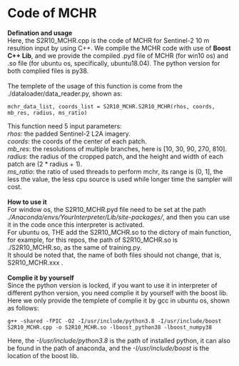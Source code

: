 # Code of MCHR<br>
**Defination and usage** <br>
Here, the S2R10_MCHR.cpp is the code of MCHR for Sentinel-2 10 m resultion input by using C++. We complie the MCHR code with use of **Boost C++ Lib**, and we provide the compiled .pyd file of MCHR (for win10 os) and .so file (for ubuntu os, specifically, ubuntu18.04). The python version for both complied files is py38. <br> <br>
The templete of the usage of this function is come from the ./dataloader/data_reader.py, shown as:
```
mchr_data_list, coords_list = S2R10_MCHR.S2R10_MCHR(rhos, coords, mb_res, radius, ms_ratio)
```
This function need 5 input parameters: <br>
*rhos*: the padded Sentinel-2 L2A imagery. <br>
*coords*: the coords of the center of each patch. <br>
*mb_res*: the resolutions of multiple branches, here is [10, 30, 90, 270, 810]. <br>
*radius*: the radius of the cropped patch, and the height and width of each patch are (2 * radius + 1). <br>
*ms_ratio*: the ratio of used threads to perform mchr, its range is (0, 1], the less the value, the less cpu source is used while longer time the sampler will cost. <br><br>
**How to use it**<br>
For window os, the S2R10_MCHR.pyd file need to be set at the path *./Anaconda/envs/YourInterpreter/Lib/site-packages/*, and then you can use it in the code once this interpreter is activated. <br>
For ubuntu os, THE add the S2R10_MCHR.so to the dictory of main function, for example, for this repos, the path of S2R10_MCHR.so is ./S2R10_MCHR.so, as the same of training.py. <br> 
It should be noted that, the name of both files should not change, that is, S2R10_MCHR.xxx . <br><br>
**Complie it by yourself**<br> 
Since the python version is locked, if you want to use it in interpreter of different python version, you need complie it by yourself with the boost lib. Here we only provide the templete of complie it by gcc in ubuntu os, shown as follows:
```
g++ -shared -fPIC -O2 -I/usr/include/python3.8 -I/usr/include/boost S2R10_MCHR.cpp -o S2R10_MCHR.so -lboost_python38 -lboost_numpy38
```
Here, the *-I/usr/include/python3.8* is the path of installed python, it can also be found in the path of anaconda, and the *-I/usr/include/boost* is the location of the boost lib. <br> 
